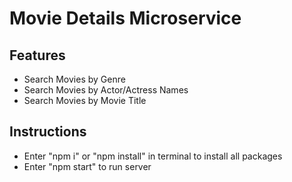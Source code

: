 # Movie Details Microservice


## Features
- Search Movies by Genre
- Search Movies by Actor/Actress Names
- Search Movies by Movie Title 

## Instructions
- Enter "npm i" or "npm install" in terminal to install all packages
- Enter "npm start" to run server
